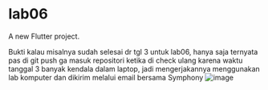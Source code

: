 # lab06

A new Flutter project.

Bukti kalau misalnya sudah selesai dr tgl 3 untuk lab06, hanya saja ternyata pas di git push ga masuk repositori ketika di check ulang
karena waktu tanggal 3 banyak kendala dalam laptop, jadi mengerjakannya menggunakan lab komputer dan dikirim melalui email bersama Symphony
![image](https://user-images.githubusercontent.com/88032633/202331648-77b46550-b0dd-48de-a72e-31d134dfb87e.png)
